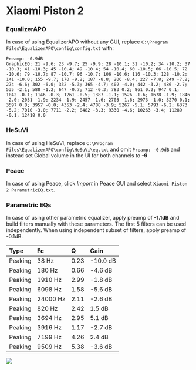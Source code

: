 # Xiaomi Piston 2

### EqualizerAPO
In case of using EqualizerAPO without any GUI, replace `C:\Program Files\EqualizerAPO\config\config.txt`
with:
```
Preamp: -0.9dB
GraphicEQ: 21 -9.6; 23 -9.7; 25 -9.9; 28 -10.1; 31 -10.2; 34 -10.2; 37 -10.3; 41 -10.3; 45 -10.4; 49 -10.4; 54 -10.4; 60 -10.5; 66 -10.5; 72 -10.6; 79 -10.7; 87 -10.7; 96 -10.7; 106 -10.6; 116 -10.3; 128 -10.2; 141 -10.0; 155 -9.7; 170 -9.2; 187 -8.8; 206 -8.4; 227 -7.8; 249 -7.2; 274 -6.6; 302 -6.0; 332 -5.3; 365 -4.7; 402 -4.0; 442 -3.2; 486 -2.7; 535 -2.1; 588 -1.2; 647 -0.7; 712 -0.3; 783 0.2; 861 0.2; 947 0.1; 1042 -0.1; 1146 -0.3; 1261 -0.5; 1387 -1.1; 1526 -1.6; 1678 -1.9; 1846 -2.0; 2031 -1.9; 2234 -1.9; 2457 -1.6; 2703 -1.6; 2973 -1.0; 3270 0.1; 3597 0.8; 3957 -0.0; 4353 -2.4; 4788 -3.9; 5267 -5.1; 5793 -6.2; 6373 -5.2; 7010 -3.0; 7711 -2.2; 8482 -3.3; 9330 -4.6; 10263 -3.4; 11289 -0.1; 12418 0.0
```

### HeSuVi
In case of using HeSuVi, replace `C:\Program Files\EqualizerAPO\config\HeSuVi\eq.txt` and omit `Preamp:
-0.9dB` and instead set Global volume in the UI for both channels to **-9**

### Peace
In case of using Peace, click *Import* in Peace GUI and select `Xiaomi Piston 2 ParametricEQ.txt`.

### Parametric EQs
In case of using other parametric equalizer, apply preamp of **-1.1dB** and build filters manually
with these parameters. The first 5 filters can be used independently.
When using independent subset of filters, apply preamp of -0.1dB.

| Type    | Fc       |    Q | Gain     |
|:--------|:---------|:-----|:---------|
| Peaking | 38 Hz    | 0.23 | -10.0 dB |
| Peaking | 180 Hz   | 0.66 | -4.6 dB  |
| Peaking | 1910 Hz  | 2.99 | -1.8 dB  |
| Peaking | 6098 Hz  | 1.58 | -5.6 dB  |
| Peaking | 24000 Hz | 2.11 | -2.6 dB  |
| Peaking | 820 Hz   | 2.42 | 1.5 dB   |
| Peaking | 3694 Hz  | 2.95 | 5.1 dB   |
| Peaking | 3916 Hz  | 1.17 | -2.7 dB  |
| Peaking | 7199 Hz  | 4.26 | 2.4 dB   |
| Peaking | 9509 Hz  | 5.38 | -3.6 dB  |

![](https://raw.githubusercontent.com/jaakkopasanen/AutoEq/master/results/innerfidelity/sbaf-serious/Xiaomi%20Piston%202/Xiaomi%20Piston%202.png)